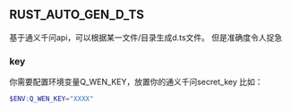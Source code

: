 ## RUST_AUTO_GEN_D_TS
基于通义千问api，可以根据某一文件/目录生成d.ts文件。
但是准确度令人捉急
### key
你需要配置环境变量Q_WEN_KEY，放置你的通义千问secret_key
比如：
```powershell
$ENV:Q_WEN_KEY="XXXX"
```
